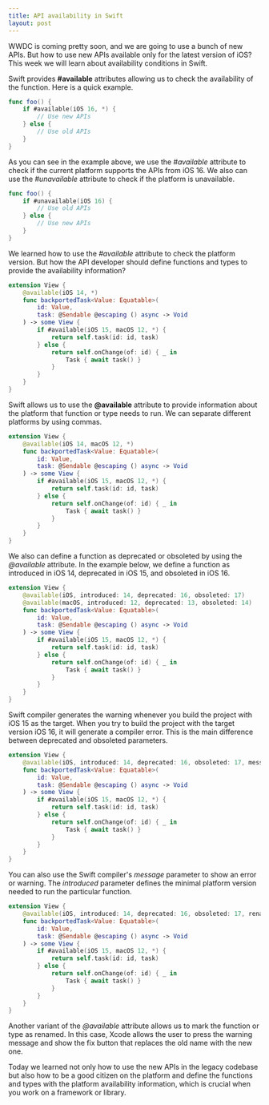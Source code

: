 ```yaml
---
title: API availability in Swift
layout: post
---
```


WWDC is coming pretty soon, and we are going to use a bunch of new APIs. But how to use new APIs available only for the latest version of iOS? This week we will learn about availability conditions in Swift.

Swift provides **#available** attributes allowing us to check the availability of the function. Here is a quick example.

```swift
func foo() {
    if #available(iOS 16, *) {
        // Use new APIs
    } else {
        // Use old APIs
    }
}
```

As you can see in the example above, we use the *#available* attribute to check if the current platform supports the APIs from iOS 16. We also can use the *#unavailable* attribute to check if the platform is unavailable.

```swift
func foo() {
    if #unavailable(iOS 16) {
        // Use old APIs
    } else {
        // Use new APIs
    }
}
```

We learned how to use the *#available* attribute to check the platform version. But how the API developer should define functions and types to provide the availability information?

```swift
extension View {
    @available(iOS 14, *)
    func backportedTask<Value: Equatable>(
        id: Value,
        task: @Sendable @escaping () async -> Void
    ) -> some View {
        if #available(iOS 15, macOS 12, *) {
            return self.task(id: id, task)
        } else {
            return self.onChange(of: id) { _ in
                Task { await task() }
            }
        }
    }
}
```

Swift allows us to use the **@available** attribute to provide information about the platform that function or type needs to run. We can separate different platforms by using commas.

```swift
extension View {
    @available(iOS 14, macOS 12, *)
    func backportedTask<Value: Equatable>(
        id: Value,
        task: @Sendable @escaping () async -> Void
    ) -> some View {
        if #available(iOS 15, macOS 12, *) {
            return self.task(id: id, task)
        } else {
            return self.onChange(of: id) { _ in
                Task { await task() }
            }
        }
    }
}
```

We also can define a function as deprecated or obsoleted by using the *@available* attribute. In the example below, we define a function as introduced in iOS 14, deprecated in iOS 15, and obsoleted in iOS 16.

```swift
extension View {
    @available(iOS, introduced: 14, deprecated: 16, obsoleted: 17)
    @available(macOS, introduced: 12, deprecated: 13, obsoleted: 14)
    func backportedTask<Value: Equatable>(
        id: Value,
        task: @Sendable @escaping () async -> Void
    ) -> some View {
        if #available(iOS 15, macOS 12, *) {
            return self.task(id: id, task)
        } else {
            return self.onChange(of: id) { _ in
                Task { await task() }
            }
        }
    }
}
```

Swift compiler generates the warning whenever you build the project with iOS 15 as the target. When you try to build the project with the target version iOS 16, it will generate a compiler error. This is the main difference between deprecated and obsoleted parameters.

```swift
extension View {
    @available(iOS, introduced: 14, deprecated: 16, obsoleted: 17, message: "Use `task` view modifier instead.")
    func backportedTask<Value: Equatable>(
        id: Value,
        task: @Sendable @escaping () async -> Void
    ) -> some View {
        if #available(iOS 15, macOS 12, *) {
            return self.task(id: id, task)
        } else {
            return self.onChange(of: id) { _ in
                Task { await task() }
            }
        }
    }
}
```

You can also use the Swift compiler's *message* parameter to show an error or warning. The *introduced* parameter defines the minimal platform version needed to run the particular function.

```swift
extension View {
    @available(iOS, introduced: 14, deprecated: 16, obsoleted: 17, renamed: "task")
    func backportedTask<Value: Equatable>(
        id: Value,
        task: @Sendable @escaping () async -> Void
    ) -> some View {
        if #available(iOS 15, macOS 12, *) {
            return self.task(id: id, task)
        } else {
            return self.onChange(of: id) { _ in
                Task { await task() }
            }
        }
    }
}
```

Another variant of the *@available* attribute allows us to mark the function or type as renamed. In this case, Xcode allows the user to press the warning message and show the fix button that replaces the old name with the new one.

Today we learned not only how to use the new APIs in the legacy codebase but also how to be a good citizen on the platform and define the functions and types with the platform availability information, which is crucial when you work on a framework or library.
